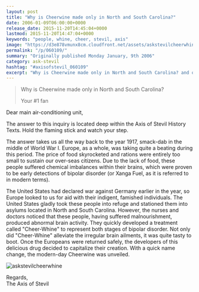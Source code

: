 ```yaml
---
layout: post
title: "Why is Cheerwine made only in North and South Carolina?"
date: 2006-01-09T06:00:00+0000
release_date: 2015-11-20T14:45:04+0000
lastmod: 2015-11-20T14:47:04+0000
keywords: "people, whine, cheer, stevil, axis"
image: "https://d3e878vmunx8cm.cloudfront.net/assets/askstevilcheerwhine.jpg"
permalink: "/p/060109/"
summary: "Originally published Monday January, 9th 2006"
category: ask-stevil
hashtag: "#axisofstevil_060109"
excerpt: "Why is Cheerwine made only in North and South Carolina? and other great questions from Monday January, 9th 2006"
---
```


[p01]: https://d3e878vmunx8cm.cloudfront.net/assets/askstevilcheerwhine.jpg "askstevilcheerwhine"
> Why is Cheerwine made only in North and South Carolina?
> 
> Your #1 fan

Dear main air-conditioning unit,

The answer to this inquiry is located deep within the Axis of Stevil History Texts. Hold the flaming stick and watch your step.

The answer takes us all the way back to the year 1917, smack-dab in the middle of World War I. Europe, as a whole, was taking quite a beating during this period. The price of food skyrocketed and rations were entirely too small to sustain our over-seas citizens. Due to the lack of food, these people suffered chemical imbalances within their brains, which were proven to be early detections of bipolar disorder (or Xanga Fuel, as it is referred to in modern terms).

The United States had declared war against Germany earlier in the year, so Europe looked to us for aid with their indigent, famished individuals. The United States gladly took these people into refuge and stationed them into asylums located in North and South Carolina. However, the nurses and doctors noticed that these people, having suffered malnourishment, produced abnormal brain activity. They quickly developed a treatment called "Cheer-Whine" to represent both stages of bipolar disorder. Not only did "Cheer-Whine" alleviate the irregular brain ailments, it was quite tasty to boot. Once the Europeans were returned safely, the developers of this delicious drug decided to capitalize their creation. With a quick name change, the modern-day Cheerwine was unveiled.

![askstevilcheerwhine][p01]

Regards,  
The Axis of Stevil
